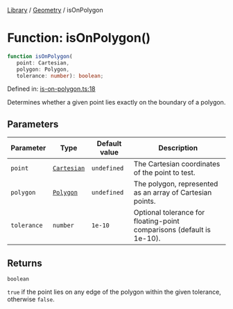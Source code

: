 <!-- markdownlint-disable -->
<!-- cspell: disable -->
[Library](../index.md) / [Geometry](./index.md) / isOnPolygon

# Function: isOnPolygon()

```ts
function isOnPolygon(
   point: Cartesian, 
   polygon: Polygon, 
   tolerance: number): boolean;
```

Defined in: [is-on-polygon.ts:18](https://github.com/technobuddha/library/blob/main/src/is-on-polygon.ts#L18)

Determines whether a given point lies exactly on the boundary of a polygon.

## Parameters

| Parameter | Type | Default value | Description |
| ------ | ------ | ------ | ------ |
| `point` | [`Cartesian`](Cartesian.md) | `undefined` | The Cartesian coordinates of the point to test. |
| `polygon` | [`Polygon`](Polygon.md) | `undefined` | The polygon, represented as an array of Cartesian points. |
| `tolerance` | `number` | `1e-10` | Optional tolerance for floating-point comparisons (default is 1e-10). |

## Returns

`boolean`

`true` if the point lies on any edge of the polygon within the given tolerance, otherwise `false`.

